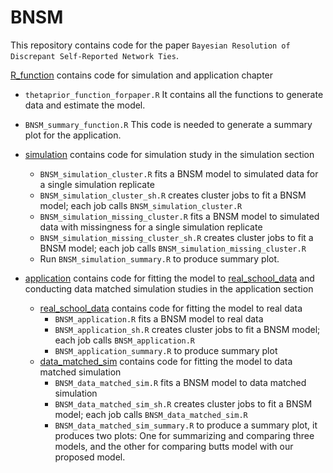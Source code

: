 # BNSM

This repository contains code for the paper `Bayesian Resolution of Discrepant
Self-Reported Network Ties`.

[R_function](https://github.com/donga0223/BNSM/tree/main/R_function) contains code for simulation and application chapter 
 - `thetaprior_function_forpaper.R` It contains all the functions to generate data and estimate the model.
 - `BNSM_summary_function.R` This code is needed to generate a summary plot for the application.
 
 - [simulation](https://github.com/donga0223/BNSM/tree/main/R_function/simulation) contains code for simulation study in the simulation section
    - `BNSM_simulation_cluster.R` fits a BNSM model to simulated data for a single simulation replicate
    - `BNSM_simulation_cluster_sh.R` creates cluster jobs to fit a BNSM model; each job calls `BNSM_simulation_cluster.R`
    - `BNSM_simulation_missing_cluster.R` fits a BNSM model to simulated data with missingness for a single simulation replicate
    - `BNSM_simulation_missing_cluster_sh.R` creates cluster jobs to fit a BNSM model; each job calls `BNSM_simulation_missing_cluster.R`
    - Run `BNSM_simulation_summary.R` to produce summary plot.
    
 - [application](https://github.com/donga0223/BNSM/tree/main/R_function/application) contains code for fitting the model to [real_school_data](https://github.com/donga0223/BNSM/tree/main/R_function/application/real_school_data) and conducting data matched simulation studies in the application section
    - [real_school_data](https://github.com/donga0223/BNSM/tree/main/R_function/application/real_school_data) contains code for fitting the model to real data 
      - `BNSM_application.R` fits a BNSM model to real data
      - `BNSM_application_sh.R` creates cluster jobs to fit a BNSM model; each job calls `BNSM_application.R`
      - `BNSM_application_summary.R` to produce summary plot 
    - [data_matched_sim](https://github.com/donga0223/BNSM/tree/main/R_function/application/data_matched_sim) contains code for fitting the model to data matched simulation 
      - `BNSM_data_matched_sim.R` fits a BNSM model to data matched simulation
      - `BNSM_data_matched_sim_sh.R` creates cluster jobs to fit a BNSM model; each job calls `BNSM_data_matched_sim.R`
      - `BNSM_data_matched_sim_summary.R` to produce a summary plot, it produces two plots: One for summarizing and comparing three models, and the other for comparing butts model with our proposed model. 
 
